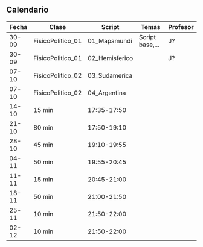 ## Calendario

| **Fecha** | **Clase** | **Script** | **Temas** | **Profesor** |
|-----------|--------------|--------------|--------------|--------------|
| 30-09  | FisicoPolitico_01 | 01_Mapamundi  | Script base,... | J?|
| 30-09  | FisicoPolitico_01 | 02_Hemisferico  | | J?|
| 07-10    | FisicoPolitico_02 | 03_Sudamerica  |||
| 07-10    | FisicoPolitico_02 | 04_Argentina  |||
| 14-10         | 15 min | 17:35-17:50  |||
| 21-10    | 80 min |  17:50-19:10  |||
| 28-10      | 45 min | 19:10-19:55  |||
| 04-11      | 50 min | 19:55-20:45 |||
| 11-11         | 15 min |  20:45-21:00  |||
| 18-11      | 50 min |  21:00-21:50  |||
| 25-11      | 10 min |  21:50-22:00  |||
| 02-12      | 10 min |  21:50-22:00  |||

